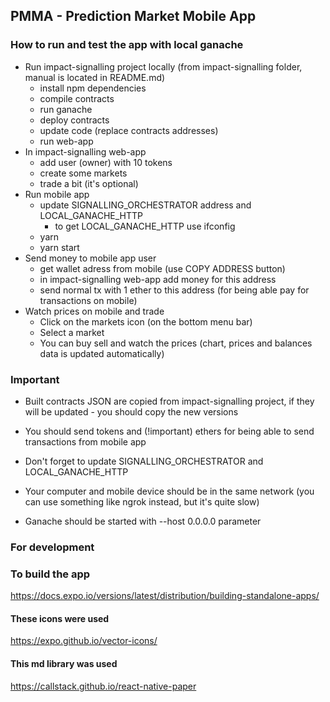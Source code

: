 ## PMMA - Prediction Market Mobile App 

### How to run and test the app with local ganache
- Run impact-signalling project locally (from impact-signalling folder, manual is located in README.md)
  - install npm dependencies
  - compile contracts
  - run ganache
  - deploy contracts
  - update code (replace contracts addresses)
  - run web-app
- In impact-signalling web-app
  - add user (owner) with 10 tokens
  - create some markets
  - trade a bit (it's optional)
- Run mobile app
  - update SIGNALLING_ORCHESTRATOR address and LOCAL_GANACHE_HTTP
    - to get LOCAL_GANACHE_HTTP use ifconfig
  - yarn
  - yarn start
- Send money to mobile app user
  - get wallet adress from mobile (use COPY ADDRESS button)
  - in impact-signalling web-app add money for this address
  - send normal tx with 1 ether to this address (for being able pay for transactions on mobile)
- Watch prices on mobile and trade
  - Click on the markets icon (on the bottom menu bar)
  - Select a market
  - You can buy sell and watch the prices (chart, prices and balances data is updated automatically)


### Important
- Built contracts JSON are copied from impact-signalling project,
  if they will be updated - you should copy the new versions

- You should send tokens and (!important) ethers for being
  able to send transactions from mobile app

- Don't forget to update SIGNALLING_ORCHESTRATOR and LOCAL_GANACHE_HTTP

- Your computer and mobile device should be in the same network (you can use something like ngrok instead, but it's quite slow)

- Ganache should be started with --host 0.0.0.0 parameter

### For development

### To build the app
https://docs.expo.io/versions/latest/distribution/building-standalone-apps/

#### These icons were used
https://expo.github.io/vector-icons/

#### This md library was used
https://callstack.github.io/react-native-paper